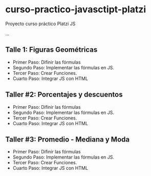 # curso-practico-javasctipt-platzi
Proyecto curso práctico Platzi JS

...

## Talle 1: Figuras Geométricas

- Primer Paso: Difinir las fórmulas
- Segundo Paso: Implementar las fórmulas en JS.
- Tercer Paso: Crear Funciones.
- Cuarto Paso: Integrar JS con HTML

## Taller #2: Porcentajes y descuentos

- Primer Paso: Difinir las fórmulas
- Segundo Paso: Implementar las fórmulas en JS.
- Tercer Paso: Crear Funciones.
- Cuarto Paso: Integrar JS con HTML

## Taller #3: Promedio - Mediana y Moda

- Primer Paso: Difinir las fórmulas
- Segundo Paso: Implementar las fórmulas en JS.
- Tercer Paso: Crear Funciones.
- Cuarto Paso: Integrar JS con HTML